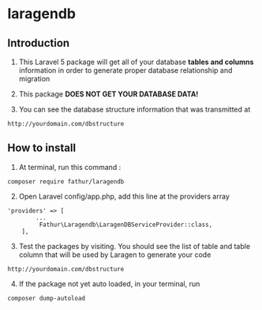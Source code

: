 # laragendb

## Introduction

1. This Laravel 5 package will get all of your database **tables and columns** information in order to generate proper database relationship and migration

2. This package **DOES NOT GET YOUR DATABASE DATA!**

3. You can see the database structure information that was transmitted at 
````
http://yourdomain.com/dbstructure
````

## How to install

1. At terminal, run this command : 

```
composer require fathur/laragendb
```

2. Open Laravel config/app.php, add this line at the providers array

```
'providers' => [
        ...
         Fathur\Laragendb\LaragenDBServiceProvider::class,
    ],
```

3. Test the packages by visiting. You should see the list of table and table column that will be used by Laragen to generate your code

````
http://yourdomain.com/dbstructure
````

4. If the package not yet auto loaded, in your terminal, run 

````
composer dump-autoload
````